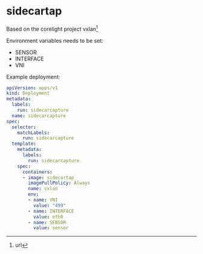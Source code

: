 # sidecartap

Based on the corelight project vxlan[^1]


Environment variables needs to be set:
* SENSOR
* INTERFACE
* VNI


Example deployment:

```yaml
apiVersion: apps/v1
kind: Deployment
metadata:
  labels:
    run: sidecarcapture
  name: sidecarcapture
spec:
  selector:
    matchLabels:
      run: sidecarcapture
  template:
    metadata:
      labels:
        run: sidecarcapture
    spec:
      containers:
      - image: sidecartap
        imagePullPolicy: Always
        name: vxlan
        env:
        - name: VNI
          value: "499"
        - name: INTERFACE
          value: eth0
        - name: SENSOR
          value: sensor
```


[^1]: url